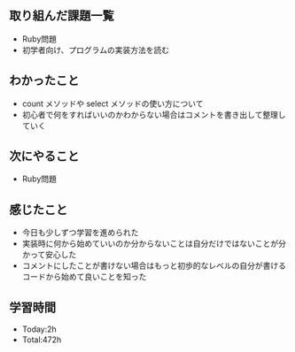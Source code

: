 ## 取り組んだ課題一覧
- Ruby問題
- 初学者向け、プログラムの実装方法を読む

## わかったこと
- count メソッドや select メソッドの使い方について
- 初心者で何をすればいいのかわからない場合はコメントを書き出して整理していく

## 次にやること
- Ruby問題

## 感じたこと
- 今日も少しずつ学習を進められた
- 実装時に何から始めていいのか分からないことは自分だけではないことが分かって安心した
- コメントにしたことが書けない場合はもっと初歩的なレベルの自分が書けるコードから始めて良いことを知った

## 学習時間
- Today:2h
- Total:472h　
 
